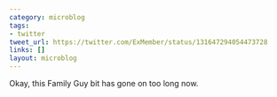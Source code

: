 ```yaml
---
category: microblog
tags:
- twitter
tweet_url: https://twitter.com/ExMember/status/131647294054473728
links: []
layout: microblog
---
```

Okay, this Family Guy bit has gone on too long now.
